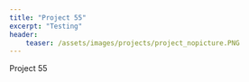 ```yaml
---
title: "Project 55"
excerpt: "Testing"
header:
    teaser: /assets/images/projects/project_nopicture.PNG
---
```


Project 55